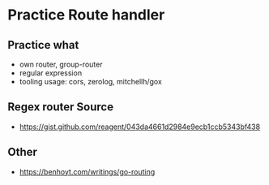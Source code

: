# Practice Route handler

## Practice what
* own router, group-router
* regular expression
* tooling usage: cors, zerolog, mitchellh/gox

## Regex router Source
* https://gist.github.com/reagent/043da4661d2984e9ecb1ccb5343bf438

## Other
* https://benhoyt.com/writings/go-routing
